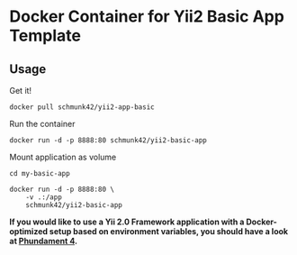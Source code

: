 # Docker Container for Yii2 Basic App Template

## Usage

Get it!

    docker pull schmunk42/yii2-app-basic

Run the container

    docker run -d -p 8888:80 schmunk42/yii2-basic-app
    
Mount application as volume    

    cd my-basic-app
    
    docker run -d -p 8888:80 \
        -v .:/app
        schmunk42/yii2-basic-app
    
**If you would like to use a Yii 2.0 Framework application with a Docker-optimized setup based on environment variables, you
should have a look at [Phundament 4](http://phundament.com).**
